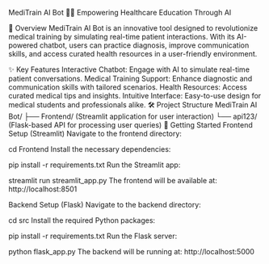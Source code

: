 MediTrain AI Bot 🤖💊
Empowering Healthcare Education Through AI

🌟 Overview
MediTrain AI Bot is an innovative tool designed to revolutionize medical training by simulating real-time patient interactions. With its AI-powered chatbot, users can practice diagnosis, improve communication skills, and access curated health resources in a user-friendly environment.

✨ Key Features
Interactive Chatbot: Engage with AI to simulate real-time patient conversations.
Medical Training Support: Enhance diagnostic and communication skills with tailored scenarios.
Health Resources: Access curated medical tips and insights.
Intuitive Interface: Easy-to-use design for medical students and professionals alike.
🛠️ Project Structure
MediTrain AI Bot/
├── Frontend/ (Streamlit application for user interaction)
└── api123/ (Flask-based API for processing user queries)
🚀 Getting Started
Frontend Setup (Streamlit)
Navigate to the frontend directory:

cd Frontend
Install the necessary dependencies:

pip install -r requirements.txt
Run the Streamlit app:

streamlit run streamlit_app.py
The frontend will be available at: http://localhost:8501

Backend Setup (Flask)
Navigate to the backend directory:

cd src
Install the required Python packages:

pip install -r requirements.txt
Run the Flask server:

python flask_app.py
The backend will be running at: http://localhost:5000
